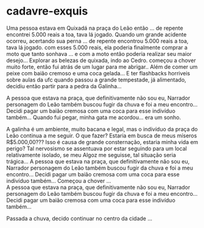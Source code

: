 # cadavre-exquis
Uma pessoa estava em Quixadá na praça do Leão então ...
de repente encontrei 5.000 reais a toa, tava lá jogado.
Quando um grande acidente ocorreu, acertando sua perna ...
de repente encontrou 5.000 reais a toa, tava lá jogado.
com esses 5.000 reais, ela poderia finalmente comprar a moto que tanto sonhava ...
e com a moto então poderia realizar seu maior desejo...
Explorar as belezas de quixada, indo ao Cedro.
começou a chover muito forte, então fui atrás de um lugar para me abrigar..
Além de comer um peixe com baião cremoso e uma coca gelada...
E ter flashbacks horriveis sobre aulas da ufc
quando passou a grande tempestade, já alimentado, decidiu então partir para a pedra da Galinha...




A pessoa que estava na praça, que definitivamente não sou eu, Narrador personagem do Leão também buscou fugir da chuva e foi a meu encontro...
Decidi pagar um baião cremosa com uma coca para esse indivíduo também...
Quando fui pegar, minha gata me acordou... era um sonho.





A galinha é um ambiente, muito bacana e legal, mas o indivíduo da praça do Leão continua a me seguir.
O que fazer? Estaria em busca de meus míseros R$5.000,00??? Isso é causa de grande consternação, estaria minha vida em perigo?
Tal nervosismo se assentuava por estar seguindo para um local relativamente isolado, se meu Algoz me seguisse, tal situação seria trágica... 
A pessoa que estava na praça, que definitivamente não sou eu, Narrador personagem do Leão também buscou fugir da chuva e foi a meu encontro...
Decidi pagar um baião cremosa com uma coca para esse indivíduo também...
Começou a chover ...    
A pessoa que estava na praça, que definitivamente não sou eu, Narrador personagem do Leão também buscou fugir da chuva e foi a meu encontro...
Decidi pagar um baião cremosa com uma coca para esse indivíduo também...

Passada a chuva, decido continuar no centro da cidade ...


